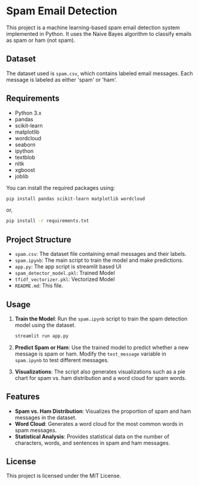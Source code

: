 # Spam Email Detection

This project is a machine learning-based spam email detection system implemented in Python. It uses the Naive Bayes algorithm to classify emails as spam or ham (not spam).

## Dataset

The dataset used is `spam.csv`, which contains labeled email messages. Each message is labeled as either 'spam' or 'ham'.

## Requirements

- Python 3.x
- pandas
- scikit-learn
- matplotlib
- wordcloud
- seaborn
- ipython
- textblob
- nltk
- xgboost
- joblib 

You can install the required packages using:

```bash
pip install pandas scikit-learn matplotlib wordcloud
```
or,
```bash
pip install -r requirements.txt
``` 

## Project Structure

- `spam.csv`: The dataset file containing email messages and their labels.
- `spam.ipynb`: The main script to train the model and make predictions.
- `app.py`: The app script is streamlit based UI
- `spam_detector_model.pkl`: Trained Model
- `tfidf_vectorizer.pkl`: Vectorized Model
- `README.md`: This file.

## Usage

1. **Train the Model**: Run the `spam.ipynb` script to train the spam detection model using the dataset.

   ```bash
   streamlit run app.py
   ```

2. **Predict Spam or Ham**: Use the trained model to predict whether a new message is spam or ham. Modify the `test_message` variable in `spam.ipynb` to test different messages.

3. **Visualizations**: The script also generates visualizations such as a pie chart for spam vs. ham distribution and a word cloud for spam words.

## Features

- **Spam vs. Ham Distribution**: Visualizes the proportion of spam and ham messages in the dataset.
- **Word Cloud**: Generates a word cloud for the most common words in spam messages.
- **Statistical Analysis**: Provides statistical data on the number of characters, words, and sentences in spam and ham messages.

## License

This project is licensed under the MIT License.
